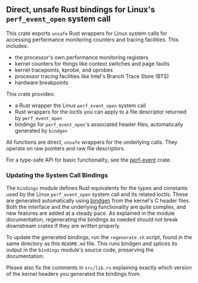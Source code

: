 ## Direct, unsafe Rust bindings for Linux's `perf_event_open` system call

This crate exports `unsafe` Rust wrappers for Linux system calls for accessing
performance monitoring counters and tracing facilities. This includes:

- the processor's own performance monitoring registers
- kernel counters for things like context switches and page faults
- kernel tracepoints, kprobe, and uprobes
- processor tracing facilities like Intel's Branch Trace Store (BTS)
- hardware breakpoints

This crate provides:

- a Rust wrapper the Linux `perf_event_open` system call
- Rust wrappers for the ioctls you can apply to a file descriptor returned by `perf_event_open`
- bindings for `perf_event_open`'s associated header files, automatically generated by `bindgen`

All functions are direct, `unsafe` wrappers for the underlying calls. They
operate on raw pointers and raw file descriptors.

For a type-safe API for basic functionality, see the [perf-event] crate.

[perf-event]: https://crates.io/crates/perf-event

### Updating the System Call Bindings

The `bindings` module defines Rust equivalents for the types and constants used
by the Linux `perf_event_open` system call and its related ioctls. These are
generated automatically using [bindgen] from the kernel's C header files. Both
the interface and the underlying functionality are quite complex, and new
features are added at a steady pace. As explained in the module documentation,
regenerating the bindings as needed should not break downstream crates if they
are written properly.

To update the generated bindings, run the `regenerate.sh` script, found in the
same directory as this `README.md` file. This runs bindgen and splices its
output in the `bindings` module's source code, preserving the documentation.

Please also fix the comments in `src/lib.rs` explaining exactly which version of
the kernel headers you generated the bindings from.

[bindgen]: https://crates.io/crates/bindgen

